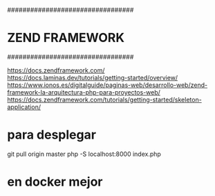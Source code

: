 #################################
# ZEND FRAMEWORK
#################################


https://docs.zendframework.com/
https://docs.laminas.dev/tutorials/getting-started/overview/
https://www.ionos.es/digitalguide/paginas-web/desarrollo-web/zend-framework-la-arquitectura-php-para-proyectos-web/
https://docs.zendframework.com/tutorials/getting-started/skeleton-application/

# para desplegar

git pull origin master
php -S localhost:8000 index.php

# en docker mejor




